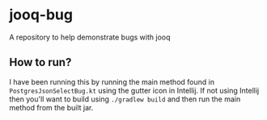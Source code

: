 # jooq-bug
A repository to help demonstrate bugs with jooq

## How to run?

I have been running this by running the main method found in `PostgresJsonSelectBug.kt` using the gutter icon in Intellij. If not using Intellij then you'll want to build using `./gradlew build` and then run the main method from the built jar.

